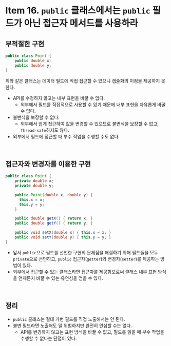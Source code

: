 # Item 16. `public` 클래스에서는 `public` 필드가 아닌 접근자 메서드를 사용하라

## 부적절한 구현
```java
public class Point {
    public double x;
    public double y;
}
```
위와 같은 클래스는 데이터 필드에 직접 접근할 수 있으니 캡슐화의 이점을 제공하지 못한다.
- API를 수정하지 않고는 내부 표현을 바꿀 수 없다.
  - 외부에서 필드를 직접적으로 사용할 수 있기 때문에 내부 표현을 자유롭게 바꿀 수 없다.
- 불변식을 보장할 수 없다.
  - 외부에서 쉽게 접근하여 값을 변경할 수 있으므로 불변식을 보장할 수 없고, `Thread-safe`하지도 않다.
- 외부에서 필드에 접근할 때 부수 작업을 수행할 수도 없다.

<br>

## 접근자와 변경자를 이용한 구현
```java
public class Point {
    private double x;
    private double y;

    public Point(double x, double y) {
      this.x = x;
      this.y = y;
    }

    public double getX() { return x; }
    public double getY() { return y; }

    public void setX(double x) { this.x = x; }
    public void setY(double y) { this.y = y; }
}
```
- 앞서 `public`으로 필드를 선언한 구현의 문제점을 해결하기 위해 필드들을 모두 `private`으로 선언하고, `public` 접근자(`getter`)와 변경자(`setter`)를 제공하는 방법이 있다.
- 외부에서 접근할 수 있는 클래스라면 접근자를 제공함으로써 클래스 내부 표현 방식을 언제든지 바꿀 수 있는 유연성을 얻을 수 있다.

<br>

## 정리
- `public` 클래스는 절대 가변 필드를 직접 노출해서는 안 된다.
- 불변 필드라면 노출해도 덜 위험하지만 완전히 안심할 수는 없다.
  - API를 변경하지 않고는 표현 방식을 바꿀 수 없고, 필드를 읽을 때 부수 작업을 수행할 수 없다는 단점이 있다.

